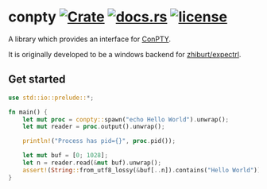# conpty [![Crate](https://img.shields.io/crates/v/conpty)](https://crates.io/crates/conpty) [![docs.rs](https://img.shields.io/docsrs/conpty?color=blue)](https://docs.rs/conpty/0.1.0/conpty/) [![license](https://img.shields.io/crates/l/conpty)](./LICENSE.txt)


A library which provides an interface for [ConPTY](https://devblogs.microsoft.com/commandline/windows-command-line-introducing-the-windows-pseudo-console-conpty/).

It is originally developed to be a windows backend for [zhiburt/expectrl](https://github.com/zhiburt/expectrl).

## Get started

```rust
use std::io::prelude::*;

fn main() {
    let mut proc = conpty::spawn("echo Hello World").unwrap();
    let mut reader = proc.output().unwrap();

    println!("Process has pid={}", proc.pid());

    let mut buf = [0; 1028];
    let n = reader.read(&mut buf).unwrap();
    assert!(String::from_utf8_lossy(&buf[..n]).contains("Hello World"));
}
```
